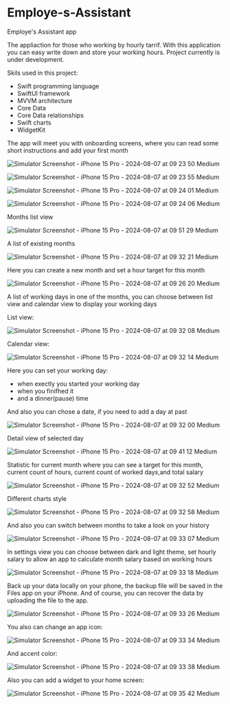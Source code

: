 # Employe-s-Assistant
Employe's Assistant app 

The appliaction for those who working by hourly tarrif.
With this application you can easy write down and store your working hours.
Project currently is under development.

Skils used in this project:
 - Swift programming language
 - SwiftUI framework
 - MVVM architecture 
 - Core Data
 - Core Data relationships
 - Swift charts
 - WidgetKit

The app will meet you with onboarding screens, where you can read some short instructions and add your first month

![Simulator Screenshot - iPhone 15 Pro - 2024-08-07 at 09 23 50 Medium](https://github.com/user-attachments/assets/03875f94-0d10-4473-87e9-8e68f5f40072)


![Simulator Screenshot - iPhone 15 Pro - 2024-08-07 at 09 23 55 Medium](https://github.com/user-attachments/assets/085102f1-a285-4f3e-b464-419fb1cc19d5)


![Simulator Screenshot - iPhone 15 Pro - 2024-08-07 at 09 24 01 Medium](https://github.com/user-attachments/assets/887cd9a6-7384-4e89-9088-a4a3db44554b)


![Simulator Screenshot - iPhone 15 Pro - 2024-08-07 at 09 24 06 Medium](https://github.com/user-attachments/assets/2db72f23-68f8-4dbb-9522-e9ed6e52e4dc)

Months list view

![Simulator Screenshot - iPhone 15 Pro - 2024-08-07 at 09 51 29 Medium](https://github.com/user-attachments/assets/fbac050e-c83c-414f-8b82-4ecf85c0d390)

A list of existing months

![Simulator Screenshot - iPhone 15 Pro - 2024-08-07 at 09 32 21 Medium](https://github.com/user-attachments/assets/d6163bfc-71ce-45b1-8f1b-ab07a23a18c6)

Here you can create a new month and set a hour target for this month

![Simulator Screenshot - iPhone 15 Pro - 2024-08-07 at 09 26 20 Medium](https://github.com/user-attachments/assets/00f8f28f-dd4e-43a8-a356-2fa5c075aa6a)

A list of working days in one of the months, you can choose between list view and calendar view to display your working days

List view:

![Simulator Screenshot - iPhone 15 Pro - 2024-08-07 at 09 32 08 Medium](https://github.com/user-attachments/assets/3dd54f2c-080a-4a11-80f2-d19d634189a0)

Calendar view:

![Simulator Screenshot - iPhone 15 Pro - 2024-08-07 at 09 32 14 Medium](https://github.com/user-attachments/assets/61096124-22cb-497c-bf7c-4d49f85ff73e)

Here you can set your working day:
 - when exectly you started your working day
 - when you finifhed it
 - and a dinner(pause) time
   
And also you can chose a date, if you need to add a day at past

![Simulator Screenshot - iPhone 15 Pro - 2024-08-07 at 09 32 00 Medium](https://github.com/user-attachments/assets/7415dce7-32ed-416c-8026-bef76601dbd7)

Detail view of selected day

![Simulator Screenshot - iPhone 15 Pro - 2024-08-07 at 09 41 12 Medium](https://github.com/user-attachments/assets/6e8c4450-4a8a-4dbf-a699-d0ec320a54b9)

Statistic for current month where you can see a target for this month, current count of hours, current count of 
worked days,and total salary

![Simulator Screenshot - iPhone 15 Pro - 2024-08-07 at 09 32 52 Medium](https://github.com/user-attachments/assets/ef33ecf9-d77c-4483-a170-db597b793fc6)

Different charts style

![Simulator Screenshot - iPhone 15 Pro - 2024-08-07 at 09 32 58 Medium](https://github.com/user-attachments/assets/29a15156-5669-4507-8ea3-bd09208e5693)

And also you can switch between months to take a look on your history

![Simulator Screenshot - iPhone 15 Pro - 2024-08-07 at 09 33 07 Medium](https://github.com/user-attachments/assets/0c90fde0-3938-46eb-8830-4dea18aacfee)

In settings view you can choose between dark and light theme, set hourly salary to allow an app to calculate month salary based on working hours

![Simulator Screenshot - iPhone 15 Pro - 2024-08-07 at 09 33 18 Medium](https://github.com/user-attachments/assets/461d9232-2983-409e-94ec-ea12df2bd5ac)

Back up your data locally on your phone, the backup file will be saved in the Files app on your iPhone. And of course, you can recover the data by uploading the file to the app.

![Simulator Screenshot - iPhone 15 Pro - 2024-08-07 at 09 33 26 Medium](https://github.com/user-attachments/assets/b4313084-ccd6-4e85-be72-4bac43cc5080)

You also can change an app icon:

![Simulator Screenshot - iPhone 15 Pro - 2024-08-07 at 09 33 34 Medium](https://github.com/user-attachments/assets/834e1ac9-dbdf-4465-a875-1801c3796fc7)

And accent color:

![Simulator Screenshot - iPhone 15 Pro - 2024-08-07 at 09 33 38 Medium](https://github.com/user-attachments/assets/cb464c2d-3532-4d66-a5b7-547414ccd3e2)

Also you can add a widget to your home screen:

![Simulator Screenshot - iPhone 15 Pro - 2024-08-07 at 09 35 42 Medium](https://github.com/user-attachments/assets/517c9c4b-e9ba-4a21-9049-3ce95032e437)


